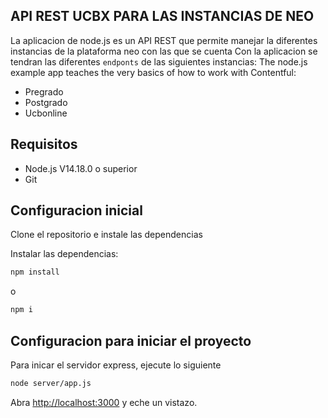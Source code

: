 ## API REST UCBX PARA LAS INSTANCIAS DE NEO

La aplicacion de node.js es un API REST que permite manejar la diferentes instancias de la plataforma neo con las que se cuenta
Con la aplicacion se tendran las diferentes `endponts` de las siguientes instancias:
The node.js example app teaches the very basics of how to work with Contentful:

- Pregrado
- Postgrado
- Ucbonline

## Requisitos

- Node.js V14.18.0 o superior
- Git

## Configuracion inicial

Clone el repositorio e instale las dependencias

Instalar las dependencias:

```bash
npm install
```

o

```bash
npm i
```

## Configuracion para iniciar el proyecto

Para inicar el servidor express, ejecute lo siguiente

```bash
node server/app.js
```

Abra [http://localhost:3000](http://localhost:3000) y eche un vistazo.
